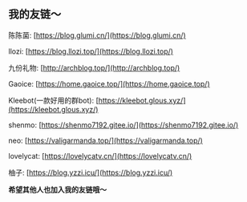 ## 我的友链～
陈陈菌: [https://blog.glumi.cn/](https://blog.glumi.cn/)

llozi: [https://blog.llozi.top/](https://blog.llozi.top/)

九份礼物: [http://archblog.top/](http://archblog.top/)

Gaoice: [https://home.gaoice.top/](https://home.gaoice.top/)

Kleebot(一款好用的群bot): [https://kleebot.glous.xyz/](https://kleebot.glous.xyz/)

shenmo: [https://shenmo7192.gitee.io/](https://shenmo7192.gitee.io/)

neo: [https://valigarmanda.top/](https://valigarmanda.top/)

lovelycat: [https://lovelycatv.cn/](https://lovelycatv.cn/)

柚子: [https://blog.yzzi.icu/](https://blog.yzzi.icu/)

**希望其他人也加入我的友链哦～**
